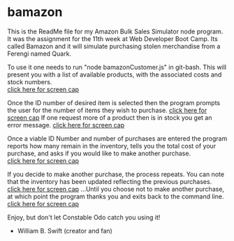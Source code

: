 # bamazon

This is the ReadMe file for my Amazon Bulk Sales Simulator node program. It was the assignment for the 11th week at Web Developer Boot Camp.  Its called Bamazon and it will simulate purchasing stolen merchandise from a Ferengi named Quark.

To use it one needs to run "node bamazonCustomer.js" in git-bash.  This will present you with a list of available products, with the associated costs and stock numbers.  
	[click here for screen cap](https://drive.google.com/open?id=1Ls-mekG3JdX668jkXHa70LnC4rcEN44Q)

Once the ID number of desired item is selected then the program prompts the user for the number of items they wish to purchase.
   	[click here for screen cap](https://drive.google.com/open?id=1sYSXfEGBsxo62m5Q1eFO0kJlPJCCBzBP)
If one request more of a product then is in stock you get an error message.
 	[click here for screen cap](https://drive.google.com/open?id=19r2gEQc9n6bRyZhdJXW09YRCx8CwEwkv)

Once a viable ID Number and number of purchases are entered the program reports how many remain in the inventory, tells you the total cost of your purchase, and asks if you would like to make another purchase.  
	[click here for screen cap](https://drive.google.com/open?id=1EG0jIcgKkRCkg0XEwwn6crY2mwnq6OHP)

If you decide to make another purchase, the process repeats.  You can note that the inventory has been updated reflecting the previous purchases.    
	[click here for screen cap](https://drive.google.com/open?id=1cg3eCqAIcPxFDhPSPoYmSTDvEhsM5gyl)
...Until you choose not to make another purchase, at which point the program thanks you and exits back to the command line.  
	[click here for screen cap](https://drive.google.com/open?id=1xcjVXE1gyqM5NYvHTP7OndbuGxkinHmA)

Enjoy, but don't let Constable Odo catch you using it!

- William B. Swift (creator and fan)
